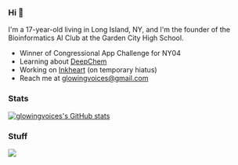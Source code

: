 ### Hi 👋

I'm a 17-year-old living in Long Island, NY, and I'm the founder of the Bioinformatics AI Club at the Garden City High School.
- Winner of Congressional App Challenge for NY04
- Learning about [DeepChem](https://github.com/orangememoryyarn/DeepChem)
- Working on [Inkheart](https://github.com/orangememoryyarn/InkHeart) (on temporary hiatus)
- Reach me at glowingvoices@gmail.com


### Stats
[![glowingvoices's GitHub stats](https://github-readme-stats-one-bice.vercel.app/api/top-langs/?username=orangememoryyarn&langs_count=10&layout=compact&role=OWNER,ORGANIZATION_MEMBER&exclude_repo=pros-examples,vexmusic)](https://github.com/anuraghazra/github-readme-stats)

### Stuff
<p align="left">
  <a href="https://skillicons.dev">
    <img src="https://skillicons.dev/icons?i=bash,cpp,css,git,github,html,js,py,pytorch,rust,tauri,torch&theme=dark" />
  </a>
</p>
